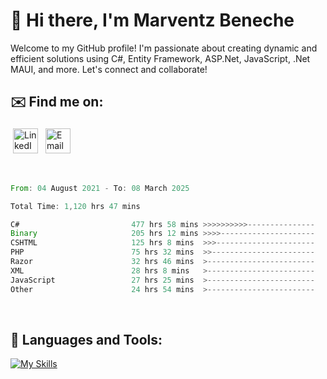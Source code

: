 # 👋 Hi there, I'm Marventz Beneche

Welcome to my GitHub profile! I'm passionate about creating dynamic and efficient solutions using C#, Entity Framework, ASP.Net, JavaScript, .Net MAUI, and more. Let's connect and collaborate!

## ✉️ Find me on:
 <a href="https://linkedin.com/in/benechem" target="_blank" rel="noopener noreferrer"> <img src="https://icons.iconarchive.com/icons/limav/flat-gradient-social/512/Linkedin-icon.png" alt="LinkedIn" height="40" style="vertical-align:top; margin:4px"></a>
 <a href="mailto:info@benechem.co"> <img src="https://icons.iconarchive.com/icons/dtafalonso/android-lollipop/512/Gmail-icon.png" alt="Email" height="40" style="vertical-align:top; margin:4px"></a>
</p>

<br/>
<!--START_SECTION:waka-->

```rust
From: 04 August 2021 - To: 08 March 2025

Total Time: 1,120 hrs 47 mins

C#                         477 hrs 58 mins >>>>>>>>>>---------------   41.72 %
Binary                     205 hrs 12 mins >>>>---------------------   17.91 %
CSHTML                     125 hrs 8 mins  >>>----------------------   10.92 %
PHP                        75 hrs 32 mins  >>-----------------------   06.59 %
Razor                      32 hrs 46 mins  >------------------------   02.86 %
XML                        28 hrs 8 mins   >------------------------   02.46 %
JavaScript                 27 hrs 25 mins  >------------------------   02.39 %
Other                      24 hrs 54 mins  >------------------------   02.17 %
```

<!--END_SECTION:waka-->
<br />

## 🧰 Languages and Tools:

[![My Skills](https://skillicons.dev/icons?i=js,html,css,cs,java,php,mysql,dotnet,bootstrap,visualstudio,vscode,androidstudio,azure,xd,wordpress,raspberrypi)](https://skillicons.dev)
<br />


